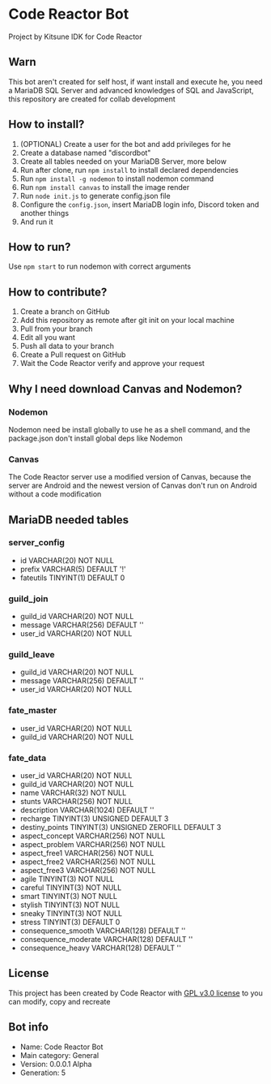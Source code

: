 # Code Reactor Bot
Project by Kitsune IDK for Code Reactor

## Warn

This bot aren't created for self host, if want install and execute he, you need a MariaDB SQL Server and advanced knowledges of SQL and JavaScript, this repository are created for collab development

## How to install?

1. (OPTIONAL) Create a user for the bot and add privileges for he
2. Create a database named "discordbot"
3. Create all tables needed on your MariaDB Server, more below
4. Run after clone, run ``npm install`` to install declared dependencies
5. Run ``npm install -g nodemon`` to install nodemon command
6. Run ``npm install canvas`` to install the image render
7. Run ``node init.js`` to generate config.json file
8. Configure the ``config.json``, insert MariaDB login info, Discord token and another things
9. And run it

## How to run?

Use ``npm start`` to run nodemon with correct arguments

## How to contribute?

1. Create a branch on GitHub
2. Add this repository as remote after git init on your local machine
3. Pull from your branch
4. Edit all you want
5. Push all data to your branch
6. Create a Pull request on GitHub
7. Wait the Code Reactor verify and approve your request

## Why I need download Canvas and Nodemon?

### Nodemon

Nodemon need be install globally to use he as a shell command, and the package.json don't install global deps like Nodemon

### Canvas

The Code Reactor server use a modified version of Canvas, because the server are Android and the newest version of Canvas don't run on Android without a code modification

## MariaDB needed tables

### server_config

- id VARCHAR(20) NOT NULL
- prefix VARCHAR(5) DEFAULT '!'
- fateutils TINYINT(1) DEFAULT 0

### guild_join

- guild_id VARCHAR(20) NOT NULL
- message VARCHAR(256) DEFAULT ''
- user_id VARCHAR(20) NOT NULL

### guild_leave

- guild_id VARCHAR(20) NOT NULL
- message VARCHAR(256) DEFAULT ''
- user_id VARCHAR(20) NOT NULL

### fate_master

- user_id VARCHAR(20) NOT NULL
- guild_id VARCHAR(20) NOT NULL

### fate_data

- user_id VARCHAR(20) NOT NULL
- guild_id VARCHAR(20) NOT NULL
- name VARCHAR(32) NOT NULL
- stunts VARCHAR(256) NOT NULL
- description VARCHAR(1024) DEFAULT ''
- recharge TINYINT(3) UNSIGNED DEFAULT 3
- destiny_points TINYINT(3) UNSIGNED ZEROFILL DEFAULT 3
- aspect_concept VARCHAR(256) NOT NULL
- aspect_problem VARCHAR(256) NOT NULL
- aspect_free1 VARCHAR(256) NOT NULL
- aspect_free2 VARCHAR(256) NOT NULL
- aspect_free3 VARCHAR(256) NOT NULL
- agile TINYINT(3) NOT NULL
- careful TINYINT(3) NOT NULL
- smart TINYINT(3) NOT NULL
- stylish TINYINT(3) NOT NULL
- sneaky TINYINT(3) NOT NULL
- stress TINYINT(3) DEFAULT 0
- consequence_smooth VARCHAR(128) DEFAULT ''
- consequence_moderate VARCHAR(128) DEFAULT ''
- consequence_heavy VARCHAR(128) DEFAULT ''

## License

This project has been created by Code Reactor with [GPL v3.0 license](https://github.com/CodeReactorInc/codereactor-bot/blob/master/LICENSE.txt) to you can modify, copy and recreate

## Bot info

- Name: Code Reactor Bot
- Main category: General
- Version: 0.0.0.1 Alpha
- Generation: 5
